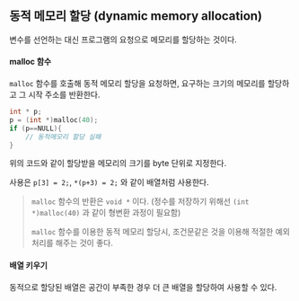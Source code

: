 ## 동적 메모리 할당 (dynamic memory allocation)

변수를 선언하는 대신 프로그램의 요청으로 메모리를 할당하는 것이다.

 #### malloc 함수

`malloc` 함수를 호출해 동적 메모리 할당을 요청하면, 요구하는 크기의 메모리를 할당하고 그 시작 주소를 반환한다.

````c
int * p;
p = (int *)malloc(40);
if (p==NULL){
    // 동적메모리 할당 실패
}
````

위의 코드와 같이 할당받을 메모리의 크기를 byte 단위로 지정한다.

사용은 `p[3] = 2;`, `*(p+3) = 2;`  와 같이 배열처럼 사용한다.

> `malloc` 함수의 반환은 `void *` 이다. (정수를 저장하기 위해선 `(int *)malloc(40)` 과 같이 형변환 과정이 필요함)
>
> `malloc` 함수를 이용한 동적 메모리 할당시, 조건문같은 것을 이용해 적절한 예외처리를 해주는 것이 좋다.

#### 배열 키우기

동적으로 할당된 배열은 공간이 부족한 경우 더 큰 배열을 할당하여 사용할 수 있다.

